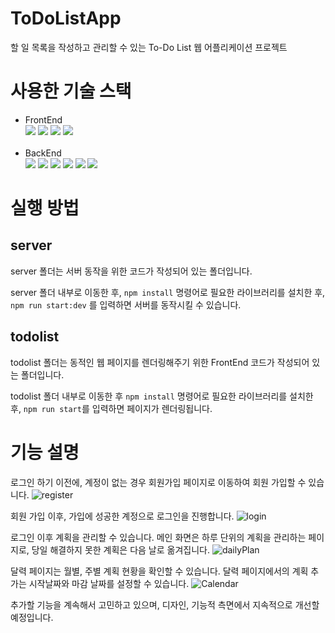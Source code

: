 # ToDoListApp

할 일 목록을 작성하고 관리할 수 있는 To-Do List 웹 어플리케이션 프로젝트

# 사용한 기술 스택

-   FrontEnd  
    <img src="https://img.shields.io/badge/javascript-F7DF1E?style=for-the-badge&logo=javascript&logoColor=black">
    <img src="https://img.shields.io/badge/react-61DAFB?style=for-the-badge&logo=react&logoColor=black">
    <img src="https://img.shields.io/badge/zustand-FFCA28?style=for-the-badge&logo=zustand&logoColor=white">
    <img src="https://img.shields.io/badge/Axios-DD0031?style=for-the-badge&logo=axios&logoColor=white">
    <br>
    <br>
-   BackEnd  
     <img src="https://img.shields.io/badge/express-000000?style=for-the-badge&logo=express&logoColor=white">
    <img src="https://img.shields.io/badge/node.js-339933?style=for-the-badge&logo=Node.js&logoColor=white">
    <img src="https://img.shields.io/badge/mysql-4479A1?style=for-the-badge&logo=mysql&logoColor=white">
    <img src="https://img.shields.io/badge/redis-DC382D?style=for-the-badge&logo=redis&logoColor=white">
    <img src="https://img.shields.io/badge/jwt-7952B3?style=for-the-badge&logo=JWT&logoColor=white">
    <img src="https://img.shields.io/badge/amazonaws-232F3E?style=for-the-badge&logo=amazonaws&logoColor=white">

# 실행 방법

## server

server 폴더는 서버 동작을 위한 코드가 작성되어 있는 폴더입니다.

server 폴더 내부로 이동한 후, `npm install` 명령어로 필요한 라이브러리를 설치한 후,
`npm run start:dev` 를 입력하면 서버를 동작시킬 수 있습니다.

## todolist

todolist 폴더는 동적인 웹 페이지를 렌더링해주기 위한 FrontEnd 코드가 작성되어 있는 폴더입니다.

todolist 폴더 내부로 이동한 후 `npm install` 명령어로 필요한 라이브러리를 설치한 후,
`npm run start`를 입력하면 페이지가 렌더링됩니다.

# 기능 설명

로그인 하기 이전에, 계정이 없는 경우 회원가입 페이지로 이동하여 회원 가입할 수 있습니다.
![register](https://github.com/cgg7777/ToDoListApp/assets/51906365/4033d142-ad4d-43a2-ac32-376a98133bc0)

회원 가입 이후, 가입에 성공한 계정으로 로그인을 진행합니다.
![login](https://github.com/cgg7777/ToDoListApp/assets/51906365/9a9baa07-a754-4b18-af0b-8798397cbdb0)

로그인 이후 계획을 관리할 수 있습니다.
메인 화면은 하루 단위의 계획을 관리하는 페이지로, 당일 해결하지 못한 계획은 다음 날로 옮겨집니다.
![dailyPlan](https://github.com/cgg7777/ToDoListApp/assets/51906365/3f6d696c-b897-4fd0-9edc-e0ef3f5425f4)

달력 페이지는 월별, 주별 계획 현황을 확인할 수 있습니다.
달력 페이지에서의 계획 추가는 시작날짜와 마감 날짜를 설정할 수 있습니다.
![Calendar](https://github.com/cgg7777/ToDoListApp/assets/51906365/595398a3-b3ef-415f-9a8b-68b77026fdf8)

추가할 기능을 계속해서 고민하고 있으며, 디자인, 기능적 측면에서 지속적으로 개선할 예정입니다.
